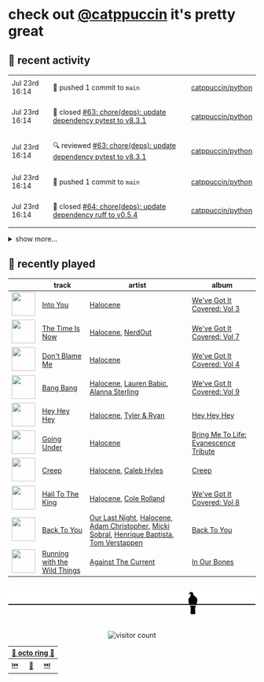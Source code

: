 # check out [@catppuccin](https://github.com/catppuccin) it's pretty great

## 📅 recent activity

<!-- SCRIPT:REPLACE:GITHUB -->
<table>
<tbody>
<tr>
<td><span title='2024-07-23T16:14:32+00:00'>Jul 23rd 16:14</span></td>
<td>

🚢 pushed 1 commit to `main`

</td>
<td>

[catppuccin/python](https://github.com/catppuccin/python)

</td>
</tr>
<tr>
<td><span title='2024-07-23T16:14:32+00:00'>Jul 23rd 16:14</span></td>
<td>

🎉 closed [#63: chore(deps): update dependency pytest to v8.3.1](https://github.com/catppuccin/python/pull/63)

</td>
<td>

[catppuccin/python](https://github.com/catppuccin/python)

</td>
</tr>
<tr>
<td><span title='2024-07-23T16:14:27+00:00'>Jul 23rd 16:14</span></td>
<td>

🔍 reviewed [#63: chore(deps): update dependency pytest to v8.3.1](https://github.com/catppuccin/python/pull/63)

</td>
<td>

[catppuccin/python](https://github.com/catppuccin/python)

</td>
</tr>
<tr>
<td><span title='2024-07-23T16:14:20+00:00'>Jul 23rd 16:14</span></td>
<td>

🚢 pushed 1 commit to `main`

</td>
<td>

[catppuccin/python](https://github.com/catppuccin/python)

</td>
</tr>
<tr>
<td><span title='2024-07-23T16:14:19+00:00'>Jul 23rd 16:14</span></td>
<td>

🎉 closed [#64: chore(deps): update dependency ruff to v0.5.4](https://github.com/catppuccin/python/pull/64)

</td>
<td>

[catppuccin/python](https://github.com/catppuccin/python)

</td>
</tr>
</tbody>
</table>

<details>
<summary>show more...</summary>
<table>
<tbody>
<tr>
<td><span title='2024-07-23T16:14:16+00:00'>Jul 23rd 16:14</span></td>
<td>

🔍 reviewed [#64: chore(deps): update dependency ruff to v0.5.4](https://github.com/catppuccin/python/pull/64)

</td>
<td>

[catppuccin/python](https://github.com/catppuccin/python)

</td>
</tr>
<tr>
<td><span title='2024-07-20T10:46:52+00:00'>Jul 20th 10:46</span></td>
<td>

🚢 pushed 1 commit to `main`

</td>
<td>

[catppuccin/python](https://github.com/catppuccin/python)

</td>
</tr>
<tr>
<td><span title='2024-07-20T10:46:51+00:00'>Jul 20th 10:46</span></td>
<td>

🎉 closed [#62: chore(deps): update dependency mypy to v1.11.0](https://github.com/catppuccin/python/pull/62)

</td>
<td>

[catppuccin/python](https://github.com/catppuccin/python)

</td>
</tr>
<tr>
<td><span title='2024-07-20T10:46:47+00:00'>Jul 20th 10:46</span></td>
<td>

🔍 reviewed [#62: chore(deps): update dependency mypy to v1.11.0](https://github.com/catppuccin/python/pull/62)

</td>
<td>

[catppuccin/python](https://github.com/catppuccin/python)

</td>
</tr>
<tr>
<td><span title='2024-07-19T07:52:15+00:00'>Jul 19th 07:52</span></td>
<td>

🚢 pushed 1 commit to `main`

</td>
<td>

[catppuccin/python](https://github.com/catppuccin/python)

</td>
</tr>
<tr>
<td><span title='2024-07-19T07:52:15+00:00'>Jul 19th 07:52</span></td>
<td>

🎉 closed [#61: chore(deps): update dependency ruff to v0.5.3](https://github.com/catppuccin/python/pull/61)

</td>
<td>

[catppuccin/python](https://github.com/catppuccin/python)

</td>
</tr>
<tr>
<td><span title='2024-07-19T07:52:11+00:00'>Jul 19th 07:52</span></td>
<td>

🔍 reviewed [#61: chore(deps): update dependency ruff to v0.5.3](https://github.com/catppuccin/python/pull/61)

</td>
<td>

[catppuccin/python](https://github.com/catppuccin/python)

</td>
</tr>
<tr>
<td><span title='2024-07-18T09:53:53+00:00'>Jul 18th 09:53</span></td>
<td>

🚢 pushed 1 commit to `main`

</td>
<td>

[catppuccin/whiskers](https://github.com/catppuccin/whiskers)

</td>
</tr>
<tr>
<td><span title='2024-07-18T09:53:53+00:00'>Jul 18th 09:53</span></td>
<td>

🎉 closed [#33: fix(deps): update rust crate lzma-rust to v0.1.7](https://github.com/catppuccin/whiskers/pull/33)

</td>
<td>

[catppuccin/whiskers](https://github.com/catppuccin/whiskers)

</td>
</tr>
<tr>
<td><span title='2024-07-18T09:53:43+00:00'>Jul 18th 09:53</span></td>
<td>

🚢 pushed 1 commit to `main`

</td>
<td>

[catppuccin/whiskers](https://github.com/catppuccin/whiskers)

</td>
</tr>
<tr>
<td><span title='2024-07-18T09:53:43+00:00'>Jul 18th 09:53</span></td>
<td>

🎉 closed [#34: fix(deps): update rust crate thiserror to v1.0.63](https://github.com/catppuccin/whiskers/pull/34)

</td>
<td>

[catppuccin/whiskers](https://github.com/catppuccin/whiskers)

</td>
</tr>
<tr>
<td><span title='2024-07-18T09:53:59+00:00'>Jul 18th 09:53</span></td>
<td>

🎉 closed [#25: fix(deps): update rust crate thiserror to v1.0.63](https://github.com/catppuccin/catwalk/pull/25)

</td>
<td>

[catppuccin/catwalk](https://github.com/catppuccin/catwalk)

</td>
</tr>
<tr>
<td><span title='2024-07-18T09:54:00+00:00'>Jul 18th 09:54</span></td>
<td>

🚢 pushed 1 commit to `main`

</td>
<td>

[catppuccin/catwalk](https://github.com/catppuccin/catwalk)

</td>
</tr>
</tbody>
</table>
</details>
<!-- SCRIPT:REPLACE:GITHUB -->

## 🎵 recently played

<!-- SCRIPT:REPLACE:SPOTIFY -->
| | track | artist | album |
| - | - | - | - |
| <img src="https://i.scdn.co/image/ab67616d000048510846cb7bd259e94faa5d47b7" width="48" height="48"> | [Into You](https://open.spotify.com/track/3QeSu0Fy3Y50EZVussvN0M) | [Halocene](https://open.spotify.com/artist/1S4xN9nvW5vlFoRBisdxUL) | [We've Got It Covered: Vol 3](https://open.spotify.com/track/3QeSu0Fy3Y50EZVussvN0M) |
| <img src="https://i.scdn.co/image/ab67616d000048510e5a76c3a8866bdee170b6f2" width="48" height="48"> | [The Time Is Now](https://open.spotify.com/track/4E2P31RMggP5Twisi3XXAN) | [Halocene](https://open.spotify.com/artist/1S4xN9nvW5vlFoRBisdxUL), [NerdOut](https://open.spotify.com/artist/0oB2sOpQMaCCrMlPXBQCXu) | [We've Got It Covered: Vol 7](https://open.spotify.com/track/4E2P31RMggP5Twisi3XXAN) |
| <img src="https://i.scdn.co/image/ab67616d00004851cf4f16e6d2276f633eefb023" width="48" height="48"> | [Don't Blame Me](https://open.spotify.com/track/7qscmvMy282ColEPrIndPT) | [Halocene](https://open.spotify.com/artist/1S4xN9nvW5vlFoRBisdxUL) | [We've Got It Covered: Vol 4](https://open.spotify.com/track/7qscmvMy282ColEPrIndPT) |
| <img src="https://i.scdn.co/image/ab67616d00004851fff55291ea9b9fbd2d955975" width="48" height="48"> | [Bang Bang](https://open.spotify.com/track/6qW3KDmau0bNC0kXDjDwqg) | [Halocene](https://open.spotify.com/artist/1S4xN9nvW5vlFoRBisdxUL), [Lauren Babic](https://open.spotify.com/artist/6nT7RjBCuuggrafnb43vUX), [Alanna Sterling](https://open.spotify.com/artist/6gfQSJ07CJAEvOwKz4sX2f) | [We've Got It Covered: Vol 9](https://open.spotify.com/track/6qW3KDmau0bNC0kXDjDwqg) |
| <img src="https://i.scdn.co/image/ab67616d00004851001eb31bbbbe1da633a9df63" width="48" height="48"> | [Hey Hey Hey](https://open.spotify.com/track/4x9MgFKwwrDssLLJomB1KO) | [Halocene](https://open.spotify.com/artist/1S4xN9nvW5vlFoRBisdxUL), [Tyler & Ryan](https://open.spotify.com/artist/4LiocIl9wLVekOfRq1X1WP) | [Hey Hey Hey](https://open.spotify.com/track/4x9MgFKwwrDssLLJomB1KO) |
| <img src="https://i.scdn.co/image/ab67616d00004851b904902d44fc5cf180cb893b" width="48" height="48"> | [Going Under](https://open.spotify.com/track/6dKRs9Nl3XdE5YCjYLeM6F) | [Halocene](https://open.spotify.com/artist/1S4xN9nvW5vlFoRBisdxUL) | [Bring Me To Life: Evanescence Tribute](https://open.spotify.com/track/6dKRs9Nl3XdE5YCjYLeM6F) |
| <img src="https://i.scdn.co/image/ab67616d000048510b7ba588ee14093ef269016d" width="48" height="48"> | [Creep](https://open.spotify.com/track/7q0koCBRhkp9fpZU0xvNop) | [Halocene](https://open.spotify.com/artist/1S4xN9nvW5vlFoRBisdxUL), [Caleb Hyles](https://open.spotify.com/artist/6jDwZUFYUH1dC4xWzOd8QU) | [Creep](https://open.spotify.com/track/7q0koCBRhkp9fpZU0xvNop) |
| <img src="https://i.scdn.co/image/ab67616d00004851a48d7b7b6a4f7586117cd671" width="48" height="48"> | [Hail To The King](https://open.spotify.com/track/6EyJE2qBWcPgxWEwXVUpmZ) | [Halocene](https://open.spotify.com/artist/1S4xN9nvW5vlFoRBisdxUL), [Cole Rolland](https://open.spotify.com/artist/2TV1zBJZ3hQaJpTt46DBIc) | [We've Got It Covered: Vol 8](https://open.spotify.com/track/6EyJE2qBWcPgxWEwXVUpmZ) |
| <img src="https://i.scdn.co/image/ab67616d000048510317c9c849180ba99c600491" width="48" height="48"> | [Back To You](https://open.spotify.com/track/5cA5uzhbAQ3P8ZRnyeCnGV) | [Our Last Night](https://open.spotify.com/artist/00YTqRClk82aMchQQpYMd5), [Halocene](https://open.spotify.com/artist/1S4xN9nvW5vlFoRBisdxUL), [Adam Christopher](https://open.spotify.com/artist/22QkuOmdRnasuuVgUjhrVw), [Micki Sobral](https://open.spotify.com/artist/4uCjcfjmj0x612hXzUOzcE), [Henrique Baptista](https://open.spotify.com/artist/3r68W4hVfVDExynh5SZndg), [Tom Verstappen](https://open.spotify.com/artist/5zm9EEu3tRT0dH3qP3D3bY) | [Back To You](https://open.spotify.com/track/5cA5uzhbAQ3P8ZRnyeCnGV) |
| <img src="https://i.scdn.co/image/ab67616d000048519d92c1661f5a7784808fabdb" width="48" height="48"> | [Running with the Wild Things](https://open.spotify.com/track/30vl7nX9kTYZRfr7kTi0jU) | [Against The Current](https://open.spotify.com/artist/6yhD1KjhLxIETFF7vIRf8B) | [In Our Bones](https://open.spotify.com/track/30vl7nX9kTYZRfr7kTi0jU) |

<!-- SCRIPT:REPLACE:SPOTIFY -->

<br>

<div align="center">

<picture>
    <source media="(prefers-color-scheme: light)" srcset="assets/pigeon-light.svg">
    <source media="(prefers-color-scheme: dark)" srcset="assets/pigeon-dark.svg">
    <img alt="pigeon sitting on a wire" src="assets/pigeon-light.svg">
</picture>

<br>
<br>

![visitor count](https://profile-counter.glitch.me/backwardspy/count.svg)

<table>
    <thead>
        <th colspan="3"><a href="https://octo-ring.com">🐙 octo ring 🐙</a></th>
    </thead>
    <tbody>
        <td><a href="https://octo-ring.com/p/backwardspy/prev">⏮️</a></td>
        <td><a href="https://octo-ring.com/p/backwardspy/random">🔀</a></td>
        <td><a href="https://octo-ring.com/p/backwardspy/next">⏭️</a></td>
    </tbody>
</table>

</div>

